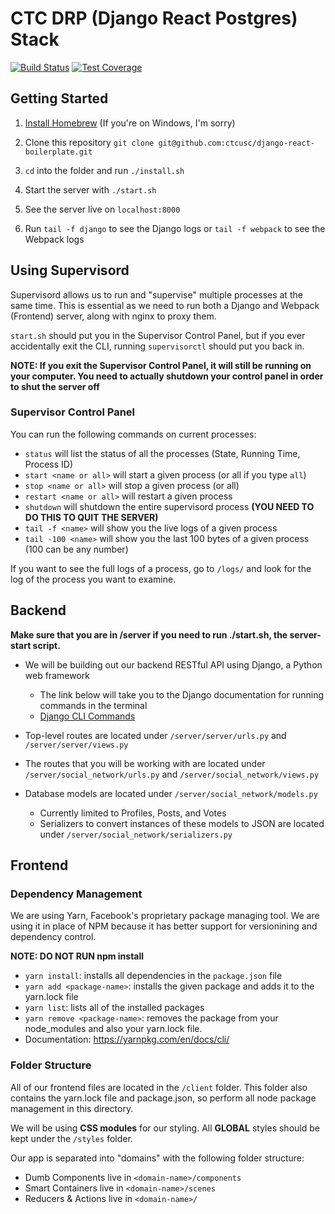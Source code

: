# CTC DRP (Django React Postgres) Stack

[![Build Status](https://travis-ci.org/vmagro/django-react-starter.svg?branch=master)](https://travis-ci.org/vmagro/django-react-starter)
[![Test Coverage](https://codeclimate.com/github/vmagro/django-react-starter/badges/coverage.svg)](https://codeclimate.com/github/vmagro/django-react-starter/coverage)

## Getting Started
1. [Install Homebrew](https://brew.sh/) (If you're on Windows, I'm sorry)

1. Clone this repository
`git clone git@github.com:ctcusc/django-react-boilerplate.git`

1. `cd` into the folder and run `./install.sh`

1. Start the server with `./start.sh`

1. See the server live on `localhost:8000`

1. Run `tail -f django` to see the Django logs or `tail -f webpack` to see the Webpack logs

## Using Supervisord
Supervisord allows us to run and "supervise" multiple processes at the same time. This is essential as we need to run both a Django and Webpack (Frontend) server, along with nginx to proxy them.

`start.sh` should put you in the Supervisor Control Panel, but if you ever accidentally exit the CLI, running `supervisorctl` should put you back in.

**NOTE: If you exit the Supervisor Control Panel, it will still be running on your computer. You need to actually shutdown your control panel in order to shut the server off**

### Supervisor Control Panel
You can run the following commands on current processes:

- `status` will list the status of all the processes (State, Running Time, Process ID)
- `start <name or all>` will start a given process (or all if you type `all`)
- `stop <name or all>` will stop a given process (or all)
- `restart <name or all>` will restart a given process
- `shutdown` will shutdown the entire supervisord process **(YOU NEED TO DO THIS TO QUIT THE SERVER)**
- `tail -f <name>` will show you the live logs of a given process
- `tail -100 <name>` will show you the last 100 bytes of a given process (100 can be any number)


If you want to see the full logs of a process, go to `/logs/` and look for the log of the process you want to examine.

## Backend
**Make sure that you are in /server if you need to run ./start.sh, the server-start script.**


- We will be building out our backend RESTful API using Django, a Python web framework
  - The link below will take you to the Django documentation for running commands in the terminal
  - [Django CLI Commands](https://docs.djangoproject.com/en/1.11/ref/django-admin/)

- Top-level routes are located under `/server/server/urls.py` and `/server/server/views.py`
- The routes that you will be working with are located under `/server/social_network/urls.py` and `/server/social_network/views.py`
- Database models are located under `/server/social_network/models.py`
  - Currently limited to Profiles, Posts, and Votes
  - Serializers to convert instances of these models to JSON are located under `/server/social_network/serializers.py`

## Frontend
### Dependency Management
We are using Yarn, Facebook's proprietary package managing tool. We are using it in place of NPM because it has better support for versionining and dependency control.

**NOTE: DO NOT RUN npm install**

- `yarn install`: installs all dependencies in the `package.json` file
- `yarn add <package-name>`: installs the given package and adds it to the yarn.lock file
- `yarn list`: lists all of the installed packages
- `yarn remove <package-name>`: removes the package from your node_modules and also your yarn.lock file.
- Documentation: https://yarnpkg.com/en/docs/cli/

### Folder Structure
All of our frontend files are located in the `/client` folder. This folder also contains the yarn.lock file and package.json, so perform all node package management in this directory.

We will be using **CSS modules** for our styling. All **GLOBAL** styles should be kept under the `/styles` folder.

Our app is separated into "domains" with the following folder structure: 

- Dumb Components live in `<domain-name>/components`
- Smart Containers live in `<domain-name>/scenes`
- Reducers & Actions live in `<domain-name>/`
    
